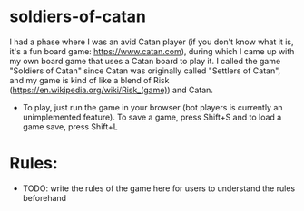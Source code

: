 # soldiers-of-catan
I had a phase where I was an avid Catan player (if you don't know what it is, it's a fun board game: https://www.catan.com), during which I came up with my own board game that uses a Catan board to play it.
I called the game "Soldiers of Catan" since Catan was originally called "Settlers of Catan", and my game is kind of like a blend of Risk (https://en.wikipedia.org/wiki/Risk_(game)) and Catan.

- To play, just run the game in your browser (bot players is currently an unimplemented feature). To save a game, press Shift+S and to load a game save, press Shift+L

# Rules:
- TODO: write the rules of the game here for users to understand the rules beforehand
